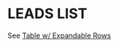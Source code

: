 # LEADS LIST

See [Table w/ Expandable Rows](https://material.angular.io/components/table/examples#table-expandable-rows)